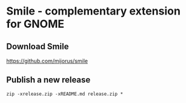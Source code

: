 # Smile - complementary extension for GNOME

## Download Smile

https://github.com/mijorus/smile

## Publish a new release

```
zip -xrelease.zip -xREADME.md release.zip * 
```
